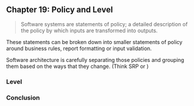## Chapter 19: Policy and Level

> Software systems are statements of policy; a detailed description of the policy by which inputs are transformed into outputs.

These statements can be broken down into smaller statements of policy around business rules, report formatting or input validation.

Software architecture is carefully separating those policies and grouping them based on the ways that they change. (Think SRP or )

### Level

### Conclusion

